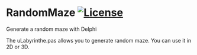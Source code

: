 # RandomMaze [![License](https://img.shields.io/badge/License-MIT-green.svg)](https://opensource.org/licenses/MIT)
Generate a random maze with Delphi

The uLabyrinthe.pas allows you to generate random maze. You can use it in 2D or 3D.
